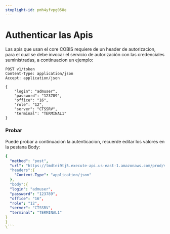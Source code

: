 ```yaml
---
stoplight-id: pmh4yfvpg058e
---
```


# Authenticar las Apis

Las apis que usan el core COBIS requiere de un header de autorizacion, para el cual se debe invocar el servicio de autorización con las credenciales suministradas, a continuacion un ejemplo:

```http
POST v1/token
Content-Type: application/json
Accept: application/json

{
    "login": "admuser",
    "password": "123789",
    "office": "16",
    "role": "12",
    "server": "CTSSRV",
    "terminal": "TERMINAL1"
}
```

### Probar

Puede probar a continuacion la autenticacion, recuerde editar los valores en la pestana Body:

```yaml http
{
  "method": "post",
  "url": "https://lmdtei9tj5.execute-api.us-east-1.amazonaws.com/prod/v1/token",
  "headers":{
    "Content-Type": "application/json"
  },
  "body":{
  "login": "admuser",
  "password": "123789",
  "office": "16",
  "role": "12",
  "server": "CTSSRV",
  "terminal": "TERMINAL1"
}
}
\```
